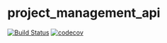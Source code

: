 # project_management_api
[![Build Status](https://travis-ci.org/megame24/project_management_api.svg?branch=staging)](https://travis-ci.org/megame24/project_management_api) [![codecov](https://codecov.io/gh/megame24/project_management_api/branch/staging/graph/badge.svg)](https://codecov.io/gh/megame24/project_management_api)
